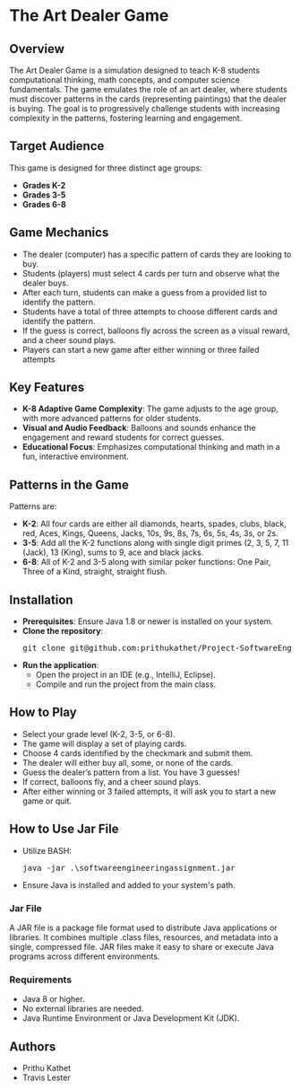 <h1>The Art Dealer Game</h1>

<h2>Overview</h2>
<p>
The Art Dealer Game is a simulation designed to teach K-8 students computational thinking, math concepts, and computer science fundamentals. The game emulates the role of an art dealer, where students must discover patterns in the cards (representing paintings) that the dealer is buying. The goal is to progressively challenge students with increasing complexity in the patterns, fostering learning and engagement.
</p>

<h2>Target Audience</h2>
<p>This game is designed for three distinct age groups:</p>
<ul>
    <li><strong>Grades K-2</strong></li>
    <li><strong>Grades 3-5</strong></li>
    <li><strong>Grades 6-8</strong></li>
</ul>

<h2>Game Mechanics</h2>
<ul>
    <li>The dealer (computer) has a specific pattern of cards they are looking to buy.</li>
    <li>Students (players) must select 4 cards per turn and observe what the dealer buys.</li>
    <li>After each turn, students can make a guess from a provided list to identify the pattern.</li>
	<li>Students have a total of three attempts to choose different cards and identify the pattern.</li>
    <li>If the guess is correct, balloons fly across the screen as a visual reward, and a cheer sound plays.</li>
    <li>Players can start a new game after either winning or three failed attempts</li>
</ul>

<h2>Key Features</h2>
<ul>
    <li><strong>K-8 Adaptive Game Complexity</strong>: The game adjusts to the age group, with more advanced patterns for older students.</li>
    <li><strong>Visual and Audio Feedback</strong>: Balloons and sounds enhance the engagement and reward students for correct guesses.</li>
    <li><strong>Educational Focus</strong>: Emphasizes computational thinking and math in a fun, interactive environment.</li>
</ul>

<h2>Patterns in the Game</h2>
<p>Patterns are:</p>
<ul>
    <li><strong>K-2</strong>: All four cards are either all diamonds, hearts, spades, clubs, black, red, Aces, Kings, Queens, Jacks, 10s, 9s, 8s, 7s, 6s, 5s, 4s, 3s, or 2s.</li>
    <li><strong>3-5</strong>: Add all the K-2 functions along with single digit primes (2, 3, 5, 7, 11 (Jack), 13 (King), sums to 9, ace and black jacks.</li>
    <li><strong>6-8</strong>: All of K-2 and 3-5 along with similar poker functions: One Pair, Three of a Kind, straight, straight flush.</li>
</ul>

<h2>Installation</h2>
<ul>
    <li><strong>Prerequisites</strong>: Ensure Java 1.8 or newer is installed on your system.</li>
    <li><strong>Clone the repository</strong>:
        <pre>git clone git@github.com:prithukathet/Project-SoftwareEngineering.git</pre>
    </li>
    <li><strong>Run the application</strong>:
        <ul>
            <li>Open the project in an IDE (e.g., IntelliJ, Eclipse).</li>
            <li>Compile and run the project from the main class.</li>
        </ul>
    </li>
</ul>

<h2>How to Play</h2>
<ul>
    <li>Select your grade level (K-2, 3-5, or 6-8).</li>
    <li>The game will display a set of playing cards.</li>
    <li>Choose 4 cards identified by the checkmark and submit them.</li>
    <li>The dealer will either buy all, some, or none of the cards.</li>
    <li>Guess the dealer’s pattern from a list. You have 3 guesses!</li>
    <li>If correct, balloons fly, and a cheer sound plays.</li>
    <li>After either winning or 3 failed attempts, it will ask you to start a new game or quit.</li>
</ul>

<h2>How to Use Jar File</h2>
<ul>
    <li>Utilize BASH:</li>
    <pre>java -jar .\softwareengineeringassignment.jar</pre>
    <li>Ensure Java is installed and added to your system's path.</li>
</ul>

<h3>Jar File</h3>
<p>A JAR file is a package file format used to distribute Java applications or libraries. It combines multiple .class files, resources, and metadata into a single, compressed file. JAR files make it easy to share or execute Java programs across different environments.</p>

<h3>Requirements</h3>
<ul>
    <li>Java 8 or higher.</li>
    <li>No external libraries are needed.</li>
    <li>Java Runtime Environment or Java Development Kit (JDK).</li>
</ul>

<h2>Authors</h2>
<ul>
    <li>Prithu Kathet</li>
    <li>Travis Lester</li>
</ul>

</body>
</html>
